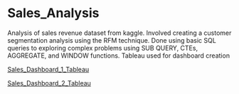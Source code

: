 # Sales_Analysis
Analysis of sales revenue dataset from kaggle. Involved creating a customer segmentation analysis using the RFM technique. Done using basic SQL queries to exploring complex problems using SUB QUERY, CTEs, AGGREGATE, and WINDOW functions. Tableau used for dashboard creation

[Sales_Dashboard_1_Tableau](https://public.tableau.com/app/profile/gregory.orare/viz/Sales_Dashboard_1_16895297397000/Sales_Dashboard_1?publish=yes)

[Sales_Dashboard_2_Tableau](https://public.tableau.com/app/profile/gregory.orare/viz/Sales_Dashboard_2_16895297885960/Sales_Dashboard_2?publish=yes)
